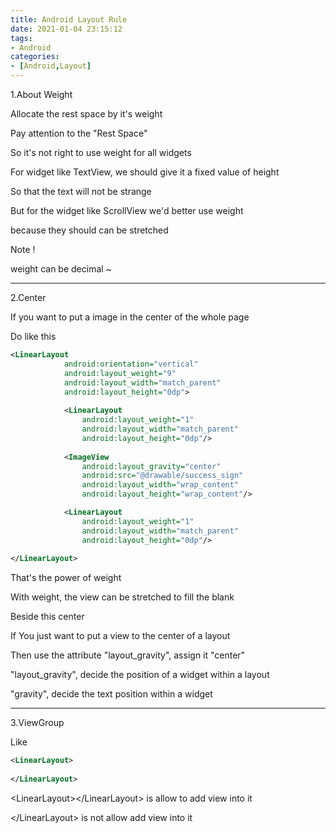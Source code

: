 ```yaml
---
title: Android Layout Rule
date: 2021-01-04 23:15:12
tags:
- Android
categories:
- [Android,Layout]
---
```


1.About Weight

Allocate the rest space by it's weight

Pay attention to the "Rest Space"

So it's not right to use weight for all widgets

For widget like TextView, we should give it a fixed value of height

So that the text will not be strange

But for the widget like ScrollView we'd better use weight

because they should can be stretched

Note !

weight can be decimal ~

---

2.Center

If you want to put a image in the center of the whole page

Do like this 

```xml
<LinearLayout
            android:orientation="vertical"
            android:layout_weight="9"
            android:layout_width="match_parent"
            android:layout_height="0dp">
            
            <LinearLayout
                android:layout_weight="1"
                android:layout_width="match_parent"
                android:layout_height="0dp"/>
            
            <ImageView
                android:layout_gravity="center"
                android:src="@drawable/success_sign"
                android:layout_width="wrap_content"
                android:layout_height="wrap_content"/>

            <LinearLayout
                android:layout_weight="1"
                android:layout_width="match_parent"
                android:layout_height="0dp"/>
            
</LinearLayout>
```

That's the power of weight

With weight, the view can be stretched to fill the blank

Beside this center 

If You just want to put a view to the center of a layout

Then use the attribute "layout_gravity", assign it "center"

"layout_gravity", decide the position of a widget within a layout

"gravity", decide the text position within a widget

---

3.ViewGroup

Like 

```xml
<LinearLayout>
    
</LinearLayout>
```

\<LinearLayout>\</LinearLayout> is allow to add view into it

\</LinearLayout> is not allow add view into it